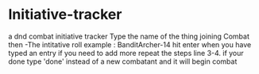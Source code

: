 # Initiative-tracker
a dnd combat initiative tracker
Type the name of the thing joining Combat then -The intitative roll 
  example :  BanditArcher-14
  hit enter when you have typed an entry 
  if you need to add more repeat the steps line 3-4.
  if your done type 'done' instead of a new combatant and it will begin combat
  
